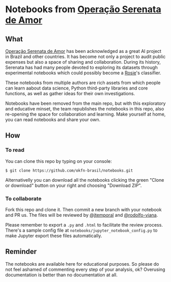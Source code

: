 # Notebooks from [Operação Serenata de Amor](https://github.com/okfn-brasil/serenata-de-amor)

## What

[Operação Serenata de Amor](https://github.com/okfn-brasil/serenata-de-amor) has been acknowledged as a great AI project in Brazil and other countries. It has become not only a project to audit public expenses but also a space of sharing and collaboration. During its history, Serenata has had many people devoted to exploring its datasets through experimental notebooks which could possibly become a [Rosie](https://github.com/okfn-brasil/serenata-de-amor/blob/master/rosie/README.md)'s classifier.

These notebooks from multiple authors are rich assets from which people can learn aabout data science, Python third-party libraries and core functions, as well as gather ideas for their own investigations.

Notebooks have been removed from the main repo, but with this exploratory and educative minset, the team republishes the notebooks in this repo, also re-opening the space for collaboration and learning. Make yourself at home, you can read notebooks and share your own.

## How

### To read

You can clone this repo by typing on your console:

```
$ git clone https://github.com/okfn-brasil/notebooks.git
```

Alternativelly you can download all the notebooks clicking the green "Clone or download" button on your right and choosing "Download ZIP". 


### To collaborate

Fork this repo and clone it. Then commit a new branch with your notebook and PR us. The files will be reviewed by [@jtemporal](https://github.com/jtemporal) and [@rodolfo-viana](https://github.com/rodolfo-viana).

Please remember to export a `.py` and `.html` to facilitate the review process. There's a sample config file at `notebooks/jupyter_notebook_config.py` to make Jupyter export these files automatically.

## Reminder

The notebooks are available here for educational purposes. So please do not feel ashamed of commenting every step of your analysis, ok? Overusing documentation is better than no documentation at all.